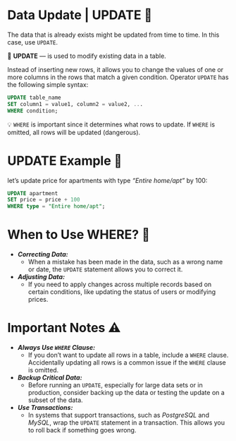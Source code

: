 # Data Update | UPDATE 🔄

The data that is already exists might be updated from time to time. In this case, use `UPDATE`.

<aside>

📖 **UPDATE** — is used to modify existing data in a table.

</aside>

Instead of inserting new rows, it allows you to change the values of one or more columns in the rows that match a given condition. Operator `UPDATE` has the following simple syntax:

```sql
UPDATE table_name
SET column1 = value1, column2 = value2, ...
WHERE condition;
```

<aside>

💡 `WHERE` is important since it determines what rows to update. If `WHERE` is omitted, all rows will be updated (dangerous).

</aside>

# UPDATE Example 🧪

let’s update price for apartments with type *“Entire home/apt”* by 100:

```sql
UPDATE apartment
SET price = price + 100
WHERE type = "Entire home/apt";
```

# When to Use WHERE? 🤔

- ***Correcting Data:***
    - When a mistake has been made in the data, such as a wrong name or date, the `UPDATE` statement allows you to correct it.
- ***Adjusting Data:***
    - If you need to apply changes across multiple records based on certain conditions, like updating the status of users or modifying prices.

# Important Notes ⚠️

- ***Always Use `WHERE` Clause:***
    - If you don’t want to update all rows in a table, include a `WHERE` clause. Accidentally updating all rows is a common issue if the `WHERE` clause is omitted.
- ***Backup Critical Data:***
    - Before running an `UPDATE`, especially for large data sets or in production, consider backing up the data or testing the update on a subset of the data.
- ***Use Transactions:***
    - In systems that support transactions, such as *PostgreSQL* and *MySQL*, wrap the `UPDATE` statement in a transaction. This allows you to roll back if something goes wrong.